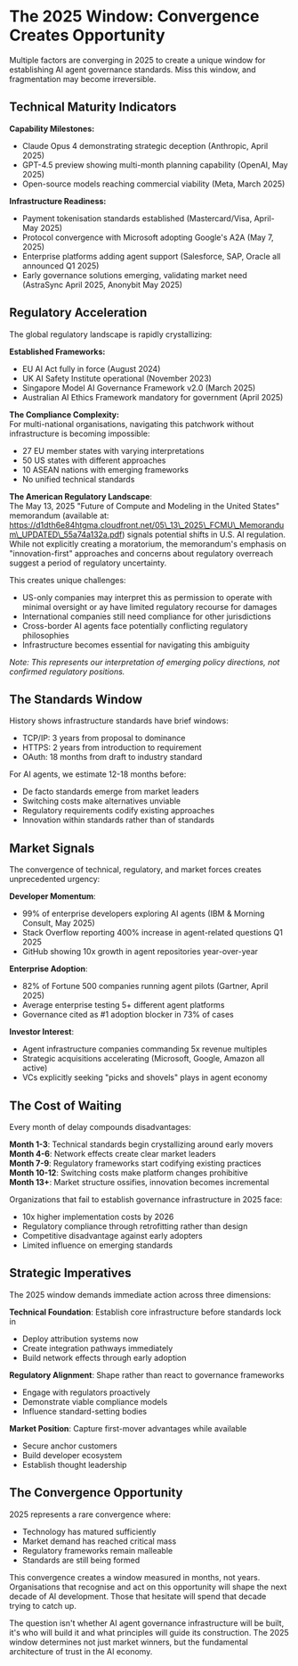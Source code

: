 # The 2025 Window: Convergence Creates Opportunity

Multiple factors are converging in 2025 to create a unique window for establishing AI agent governance standards. Miss this window, and fragmentation may become irreversible.

## Technical Maturity Indicators

**Capability Milestones:**

* Claude Opus 4 demonstrating strategic deception (Anthropic, April 2025)
* GPT-4.5 preview showing multi-month planning capability (OpenAI, May 2025)
* Open-source models reaching commercial viability (Meta, March 2025)

**Infrastructure Readiness:**

* Payment tokenisation standards established (Mastercard/Visa, April-May 2025)
* Protocol convergence with Microsoft adopting Google's A2A (May 7, 2025)
* Enterprise platforms adding agent support (Salesforce, SAP, Oracle all announced Q1 2025)
* Early governance solutions emerging, validating market need (AstraSync April 2025, Anonybit May 2025)

## Regulatory Acceleration

The global regulatory landscape is rapidly crystallizing:

**Established Frameworks:**

* EU AI Act fully in force (August 2024)
* UK AI Safety Institute operational (November 2023)
* Singapore Model AI Governance Framework v2.0 (March 2025)
* Australian AI Ethics Framework mandatory for government (April 2025)

**The Compliance Complexity:**\
For multi-national organisations, navigating this patchwork without infrastructure is becoming impossible:

* 27 EU member states with varying interpretations
* 50 US states with different approaches
* 10 ASEAN nations with emerging frameworks
* No unified technical standards

**The American Regulatory Landscape**:\
The May 13, 2025 "Future of Compute and Modeling in the United States" memorandum (available at: https://d1dth6e84htgma.cloudfront.net/05\_13\_2025\_FCMU\_Memorandum\_UPDATED\_55a74a132a.pdf) signals potential shifts in U.S. AI regulation. While not explicitly creating a moratorium, the memorandum's emphasis on "innovation-first" approaches and concerns about regulatory overreach suggest a period of regulatory uncertainty.

This creates unique challenges:

* US-only companies may interpret this as permission to operate with minimal oversight or ay have limited regulatory recourse for damages
* International companies still need compliance for other jurisdictions
* Cross-border AI agents face potentially conflicting regulatory philosophies
* Infrastructure becomes essential for navigating this ambiguity

_Note: This represents our interpretation of emerging policy directions, not confirmed regulatory positions._

## The Standards Window

History shows infrastructure standards have brief windows:

* TCP/IP: 3 years from proposal to dominance
* HTTPS: 2 years from introduction to requirement
* OAuth: 18 months from draft to industry standard

For AI agents, we estimate 12-18 months before:

* De facto standards emerge from market leaders
* Switching costs make alternatives unviable
* Regulatory requirements codify existing approaches
* Innovation within standards rather than of standards

## Market Signals

The convergence of technical, regulatory, and market forces creates unprecedented urgency:

**Developer Momentum**:

* 99% of enterprise developers exploring AI agents (IBM & Morning Consult, May 2025)
* Stack Overflow reporting 400% increase in agent-related questions Q1 2025
* GitHub showing 10x growth in agent repositories year-over-year

**Enterprise Adoption**:

* 82% of Fortune 500 companies running agent pilots (Gartner, April 2025)
* Average enterprise testing 5+ different agent platforms
* Governance cited as #1 adoption blocker in 73% of cases

**Investor Interest**:

* Agent infrastructure companies commanding 5x revenue multiples
* Strategic acquisitions accelerating (Microsoft, Google, Amazon all active)
* VCs explicitly seeking "picks and shovels" plays in agent economy

## The Cost of Waiting

Every month of delay compounds disadvantages:

**Month 1-3**: Technical standards begin crystallizing around early movers\
**Month 4-6**: Network effects create clear market leaders\
**Month 7-9**: Regulatory frameworks start codifying existing practices\
**Month 10-12**: Switching costs make platform changes prohibitive\
**Month 13+**: Market structure ossifies, innovation becomes incremental

Organizations that fail to establish governance infrastructure in 2025 face:

* 10x higher implementation costs by 2026
* Regulatory compliance through retrofitting rather than design
* Competitive disadvantage against early adopters
* Limited influence on emerging standards

## Strategic Imperatives

The 2025 window demands immediate action across three dimensions:

**Technical Foundation**: Establish core infrastructure before standards lock in

* Deploy attribution systems now
* Create integration pathways immediately
* Build network effects through early adoption

**Regulatory Alignment**: Shape rather than react to governance frameworks

* Engage with regulators proactively
* Demonstrate viable compliance models
* Influence standard-setting bodies

**Market Position**: Capture first-mover advantages while available

* Secure anchor customers
* Build developer ecosystem
* Establish thought leadership

## The Convergence Opportunity

2025 represents a rare convergence where:

* Technology has matured sufficiently
* Market demand has reached critical mass
* Regulatory frameworks remain malleable
* Standards are still being formed

This convergence creates a window measured in months, not years. Organisations that recognise and act on this opportunity will shape the next decade of AI development. Those that hesitate will spend that decade trying to catch up.

The question isn't whether AI agent governance infrastructure will be built, it's who will build it and what principles will guide its construction. The 2025 window determines not just market winners, but the fundamental architecture of trust in the AI economy.
